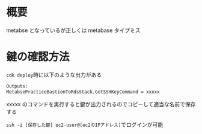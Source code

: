 # 概要

metabse となっているが正しくは metabase
タイプミス

# 鍵の確認方法

`cdk deploy`時に以下のような出力がある

```bash
Outputs:
MetabsePracticeBastionToRdsStack.GetSSHKeyCommand = xxxxx
```

xxxxx のコマンドを実行すると鍵が出力されるのでコピーして適当な名前で保存する

`ssh -i [保存した鍵] ec2-user@[ec2のIPアドレス]`でログインが可能